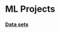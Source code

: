 # ML Projects

### [Data sets](https://github.com/JDSRAO/Analytics-ML/blob/master/ML.NET/Data/Data%20Set%20Info.md)
